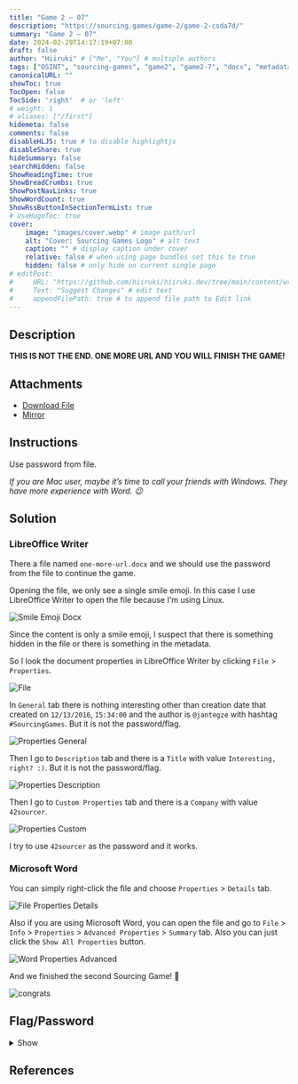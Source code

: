 ```yaml
---
title: "Game 2 – 07"
description: "https://sourcing.games/game-2/game-2-csda7d/"
summary: "Game 2 – 07"
date: 2024-02-29T14:17:19+07:00
draft: false
author: "Hiiruki" # ["Me", "You"] # multiple authors
tags: ["OSINT", "sourcing-games", "game2", "game2-7", "docx", "metadata", "libreoffice", "xml", "password", "microsoft-word"]
canonicalURL: ""
showToc: true
TocOpen: false
TocSide: 'right'  # or 'left'
# weight: 1
# aliases: ["/first"]
hidemeta: false
comments: false
disableHLJS: true # to disable highlightjs
disableShare: true
hideSummary: false
searchHidden: false
ShowReadingTime: true
ShowBreadCrumbs: true
ShowPostNavLinks: true
ShowWordCount: true
ShowRssButtonInSectionTermList: true
# UseHugoToc: true
cover:
    image: "images/cover.webp" # image path/url
    alt: "Cover: Sourcing Games Logo" # alt text
    caption: "" # display caption under cover
    relative: false # when using page bundles set this to true
    hidden: false # only hide on current single page
# editPost:
#     URL: "https://github.com/hiiruki/hiiruki.dev/tree/main/content/writeups/sourcing-games/game2-07/index.md"
#     Text: "Suggest Changes" # edit text
#     appendFilePath: true # to append file path to Edit link
---
```


## Description

__THIS IS NOT THE END. ONE MORE URL AND YOU WILL FINISH THE GAME!__

## Attachments

- [Download File](https://sourcing.games/games/02s/one-more-url.docx "one-more-url.docx")
- [Mirror](files/one-more-url.docx "one-more-url.docx")

## Instructions

Use password from file.

_If you are Mac user, maybe it’s time to call your friends with Windows. They have more experience with Word. 😉_

## Solution

### LibreOffice Writer

There a file named `one-more-url.docx` and we should use the password from the file to continue the game.

Opening the file, we only see a single smile emoji. In this case I use LibreOffice Writer to open the file because I'm using Linux.

![Smile Emoji Docx](images/smile-emoji-docx.webp#center "Smile Emoji Docx")

Since the content is only a smile emoji, I suspect that there is something hidden in the file or there is something in the metadata.

So I look the document properties in LibreOffice Writer by clicking `File` > `Properties`.

![File](images/file-menu.webp#center "File")

In `General` tab there is nothing interesting other than creation date that created on `12/13/2016`, `15:34:00` and the author is `@jantegze` with hashtag `#SourcingGames`. But it is not the password/flag.

![Properties General](images/properties-general.webp#center "Properties General")

Then I go to `Description` tab and there is a `Title` with value `Interesting, right? :)`. But it is not the password/flag.

![Properties Description](images/properties-description.webp#center "Properties Description")

Then I go to `Custom Properties` tab and there is a `Company` with value `42sourcer`.

![Properties Custom](images/properties-custom.webp#center "Properties Custom")

I try to use `42sourcer` as the password and it works.

### Microsoft Word

You can simply right-click the file and choose `Properties` > `Details` tab.

![File Properties Details](images/file-properties.webp#center "File Properties Details")

Also if you are using Microsoft Word, you can open the file and go to `File` > `Info` > `Properties` > `Advanced Properties` > `Summary` tab. Also you can just click the `Show All Properties` button.

![Word Properties Advanced](images/word-info-properties.webp#center "Word Properties Advanced")

And we finished the second Sourcing Game! 🎉

![congrats](images/congrats.webp#center "https://sourcing.games/game-2/game-2-c47ya/")

## Flag/Password

<details>
<summary> Show </summary>

`42sourcer`

</details>

## References
